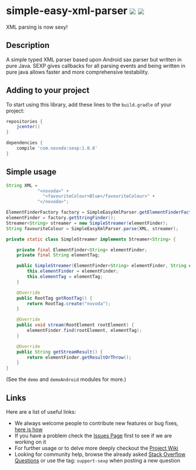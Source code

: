 # simple-easy-xml-parser [![](https://ci.novoda.com/buildStatus/icon?job=simple-easy-xml-parser)](https://ci.novoda.com/job/simple-easy-xml-parser/lastBuild/console) [![](https://raw.githubusercontent.com/novoda/novoda/master/assets/btn_apache_lisence.png)](LICENSE.txt)

XML parsing is now sexy!


## Description

A simple typed XML parser based upon Android sax parser but written in pure Java. SEXP gives callbacks for all parsing events and being written in pure java allows faster and more comprehensive testability.


## Adding to your project

To start using this library, add these lines to the `build.gradle` of your project:

```groovy
repositories {
    jcenter()
}

dependencies {
    compile 'com.novoda:sexp:1.0.8'
}
```

## Simple usage

```java
String XML =
            "<novoda>" +
              "<favouriteColour>Blue</favouriteColour>" +
            "</novoda>";

ElementFinderFactory factory = SimpleEasyXmlParser.getElementFinderFactory();
elementFinder = factory.getStringFinder();
Streamer<String> streamer = new SimpleStreamer(elementFinder);
String favouriteColour = SimpleEasyXmlParser.parse(XML, streamer);

private static class SimpleStreamer implements Streamer<String> {

    private final ElementFinder<String> elementFinder;
    private final String elementTag;

    public SimpleStreamer(ElementFinder<String> elementFinder, String elementTag) {
        this.elementFinder = elementFinder;
        this.elementTag = elementTag;
    }

    @Override
    public RootTag getRootTag() {
        return RootTag.create("novoda");
    }

    @Override
    public void stream(RootElement rootElement) {
        elementFinder.find(rootElement, elementTag);
    }

    @Override
    public String getStreamResult() {
        return elementFinder.getResultOrThrow();
    }
}
```
(See the `demo` and `demoAndroid` modules for more.)

## Links

Here are a list of useful links:

 * We always welcome people to contribute new features or bug fixes, [here is how](https://github.com/novoda/novoda/blob/master/CONTRIBUTING.md)
 * If you have a problem check the [Issues Page](https://github.com/novoda/simple-easy-xml-parser/issues) first to see if we are working on it
 * For further usage or to delve more deeply checkout the [Project Wiki](https://github.com/novoda/simple-easy-xml-parser/wiki)
 * Looking for community help, browse the already asked [Stack Overflow Questions](http://stackoverflow.com/questions/tagged/support-sexp) or use the tag: `support-sexp` when posting a new question
